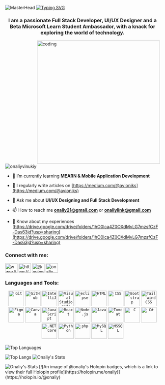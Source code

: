 ![MasterHead](https://github.com/OnaliyVinukiy/OnaliyVinukiy/blob/main/Make%20your%20README%20(1).png)
<a href="https://git.io/typing-svg"><img src="https://readme-typing-svg.demolab.com?font=Fira+Code&size=30&pause=1000&center=true&vCenter=true&random=false&width=800&lines=Hi%F0%9F%91%8B+I+am+Onaliy+Vinukiy+Jayawardana" alt="Typing SVG" /></a>
<h3 align="center">I am a passionate Full Stack Developer, UI/UX Designer and a Beta Microsoft Learn Student Ambassador, with a knack for exploring the world of technology.</h3>
<img align="right" alt="coding" width="400" src="https://media.giphy.com/media/v1.Y2lkPTc5MGI3NjExa3VvNmdkNDhrcnZrMzRmdHh2MWUyMnlxeXl2YTBuY3BhMmJ3eHlmcCZlcD12MV9pbnRlcm5hbF9naWZfYnlfaWQmY3Q9Zw/L1R1tvI9svkIWwpVYr/giphy.gif">
<p align="left"> <img src="https://komarev.com/ghpvc/?username=onaliyvinukiy&label=Profile%20views&color=0e75b6&style=flat" alt="onaliyvinukiy" /> </p>



- 🌱 I’m currently learning **MEARN & Mobile Application Development**

- 📝 I regularly write articles on [https://medium.com/@avioniks](https://medium.com/@avioniks)

- 💬 Ask me about **UI/UX Designing and Full Stack Development**

- 📫 How to reach me **onaliy21@gmail.com** or **onaliylink@gmail.com**

- 📄 Know about my experiences [https://drive.google.com/drive/folders/1hO0lca4Z0OXdMvLG7mzsfCzF-Das63jd?usp=sharing](https://drive.google.com/drive/folders/1hO0lca4Z0OXdMvLG7mzsfCzF-Das63jd?usp=sharing)


<h3 align="left">Connect with me:</h3>
<p align="left">
<a href="https://linkedin.com/in/onaliy-vinukiy-jayawardana" target="blank"><img align="center" src="https://raw.githubusercontent.com/rahuldkjain/github-profile-readme-generator/master/src/images/icons/Social/linked-in-alt.svg" alt="www.linkedin.com/in/onaliy-vinukiy-jayawardana" height="30" width="40" /></a>
<a href="https://www.behance.net/onaliyvinukiy" target="blank"><img align="center" src="https://raw.githubusercontent.com/rahuldkjain/github-profile-readme-generator/master/src/images/icons/Social/behance.svg" alt="https://www.behance.net/onaliyvinukiy" height="30" width="40" /></a>
<a href="https://medium.com/@avioniks" target="blank"><img align="center" src="https://raw.githubusercontent.com/rahuldkjain/github-profile-readme-generator/master/src/images/icons/Social/medium.svg" alt="@avioniks" height="30" width="40" /></a>
<a href="https://www.hackerrank.com/onaliy" target="blank"><img align="center" src="https://raw.githubusercontent.com/rahuldkjain/github-profile-readme-generator/master/src/images/icons/Social/hackerrank.svg" alt="onaliy" height="30" width="40" /></a>
</p>

<h3 align="left">Languages and Tools:</h3>

<div align="center">
	<code><img width="50" src="https://user-images.githubusercontent.com/25181517/192108372-f71d70ac-7ae6-4c0d-8395-51d8870c2ef0.png" alt="Git" title="Git"/></code>
	<code><img width="50" src="https://user-images.githubusercontent.com/25181517/192108374-8da61ba1-99ec-41d7-80b8-fb2f7c0a4948.png" alt="GitHub" title="GitHub"/></code>
	<code><img width="50" src="https://user-images.githubusercontent.com/25181517/192108890-200809d1-439c-4e23-90d3-b090cf9a4eea.png" alt="IntelliJ" title="IntelliJ"/></code>
	<code><img width="50" src="https://user-images.githubusercontent.com/25181517/192108891-d86b6220-e232-423a-bf5f-90903e6887c3.png" alt="Visual Studio Code" title="Visual Studio Code"/></code>
	<code><img width="50" src="https://user-images.githubusercontent.com/25181517/192108892-6e9b5cdf-4e35-4a70-ad9a-801a93a07c1c.png" alt="eclipse" title="eclipse"/></code>
	<code><img width="50" src="https://user-images.githubusercontent.com/25181517/192158954-f88b5814-d510-4564-b285-dff7d6400dad.png" alt="HTML" title="HTML"/></code>
	<code><img width="50" src="https://user-images.githubusercontent.com/25181517/183898674-75a4a1b1-f960-4ea9-abcb-637170a00a75.png" alt="CSS" title="CSS"/></code>
	<code><img width="50" src="https://user-images.githubusercontent.com/25181517/183898054-b3d693d4-dafb-4808-a509-bab54cf5de34.png" alt="Bootstrap" title="Bootstrap"/></code>
	<code><img width="50" src="https://user-images.githubusercontent.com/25181517/202896760-337261ed-ee92-4979-84c4-d4b829c7355d.png" alt="Tailwind CSS" title="Tailwind CSS"/></code>
	<code><img width="50" src="https://user-images.githubusercontent.com/25181517/189715289-df3ee512-6eca-463f-a0f4-c10d94a06b2f.png" alt="Figma" title="Figma"/></code>
	<code><img width="50" src="https://github.com/marwin1991/profile-technology-icons/assets/136815194/02494c7c-de6a-43a6-9293-6369696842ed" alt="Canva" title="Canva"/></code>
	<code><img width="50" src="https://user-images.githubusercontent.com/25181517/117447155-6a868a00-af3d-11eb-9cfe-245df15c9f3f.png" alt="JavaScript" title="JavaScript"/></code>
	<code><img width="50" src="https://user-images.githubusercontent.com/25181517/183897015-94a058a6-b86e-4e42-a37f-bf92061753e5.png" alt="React" title="React"/></code>
	<code><img width="50" src="https://user-images.githubusercontent.com/25181517/183568594-85e280a7-0d7e-4d1a-9028-c8c2209e073c.png" alt="Node.js" title="Node.js"/></code>
	<code><img width="50" src="https://user-images.githubusercontent.com/25181517/117201156-9a724800-adec-11eb-9a9d-3cd0f67da4bc.png" alt="Java" title="Java"/></code>
	<code><img width="50" src="https://user-images.githubusercontent.com/25181517/183894676-137319b5-1364-4b6a-ba4f-e9fc94ddc4aa.png" alt="Tomcat" title="Tomcat"/></code>
	<code><img width="50" src="https://user-images.githubusercontent.com/25181517/192106070-46255bcf-65e6-4c6b-a296-bf8d0d8fb2a7.png" alt="C" title="C"/></code>
	<code><img width="50" src="https://user-images.githubusercontent.com/25181517/121405384-444d7300-c95d-11eb-959f-913020d3bf90.png" alt="C#" title="C#"/></code>
	<code><img width="50" src="https://user-images.githubusercontent.com/25181517/121405754-b4f48f80-c95d-11eb-8893-fc325bde617f.png" alt=".NET Core" title=".NET Core"/></code>
	<code><img width="50" src="https://user-images.githubusercontent.com/25181517/183423507-c056a6f9-1ba8-4312-a350-19bcbc5a8697.png" alt="Python" title="Python"/></code>
	<code><img width="50" src="https://user-images.githubusercontent.com/25181517/183570228-6a040b9f-3ddf-47a2-a201-743121dac664.png" alt="php" title="php"/></code>
	<code><img width="50" src="https://user-images.githubusercontent.com/25181517/183896128-ec99105a-ec1a-4d85-b08b-1aa1620b2046.png" alt="MySQL" title="MySQL"/></code>
	<code><img width="50" src="https://github.com/marwin1991/profile-technology-icons/assets/19180175/3b371807-db7c-45b4-8720-c0cfc901680a" alt="MSSQL" title="MSSQL"/></code>
</div>
<br/>





<img src="https://github-readme-stats.vercel.app/api/top-langs/?username=OnaliyVinukiy&theme=highcontrast&layout=compact&langs_count=20&hide_border=true&count_private=true" alt="Top Languages">


![Top Langs](https://streak-stats.demolab.com?user=OnaliyVinukiy&theme=highcontrast&hide_border=true)
  <img src="https://github-readme-stats.vercel.app/api?username=OnaliyVinukiy&theme=highcontrast&show_icons=true&hide_border=true&count_private=true&show=prs_merged_percentage" alt="Onaliy's Stats">

  <img src="https://github-readme-stats.vercel.app/api?username=Rashminda121&theme=highcontrast&show_icons=true&hide_border=true&count_private=true&show=prs_merged_percentage" alt="Onaliy's Stats">
[![An image of @onaliy's Holopin badges, which is a link to view their full Holopin profile](https://holopin.me/onaliy)](https://holopin.io/@onaliy)

